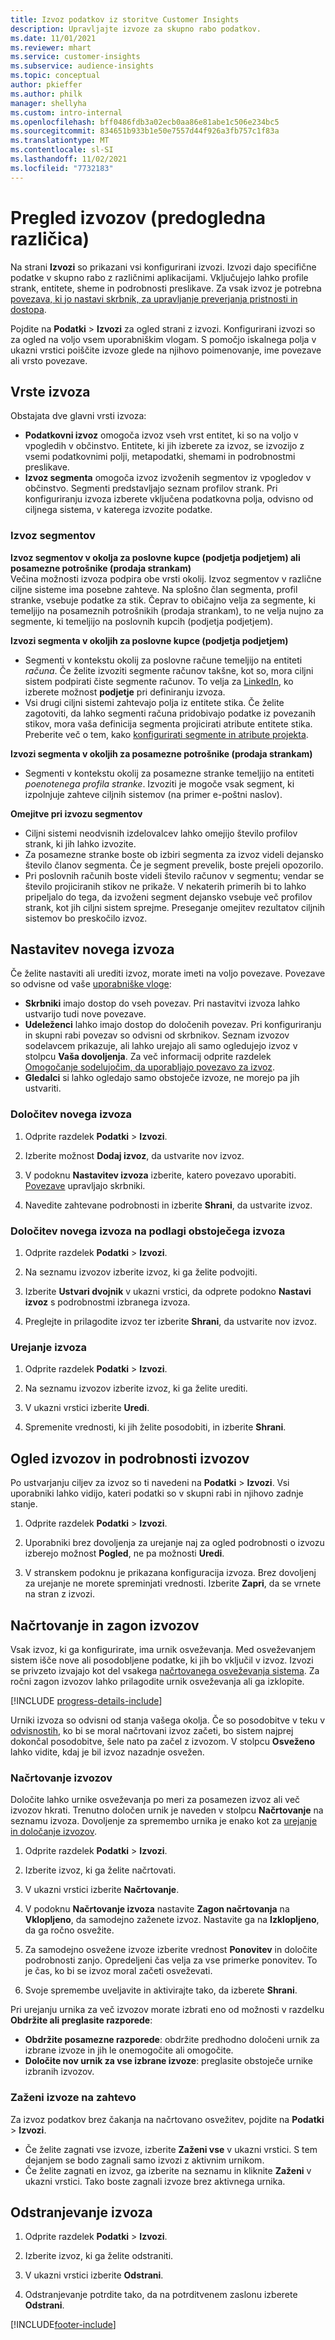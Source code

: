 ```yaml
---
title: Izvoz podatkov iz storitve Customer Insights
description: Upravljajte izvoze za skupno rabo podatkov.
ms.date: 11/01/2021
ms.reviewer: mhart
ms.service: customer-insights
ms.subservice: audience-insights
ms.topic: conceptual
author: pkieffer
ms.author: philk
manager: shellyha
ms.custom: intro-internal
ms.openlocfilehash: bff0486fdb3a02ecb0aa86e81abe1c506e234bc5
ms.sourcegitcommit: 834651b933b1e50e7557d44f926a3fb757c1f83a
ms.translationtype: MT
ms.contentlocale: sl-SI
ms.lasthandoff: 11/02/2021
ms.locfileid: "7732183"
---
```

# <a name="exports-preview-overview"></a>Pregled izvozov (predogledna različica)

Na strani **Izvozi** so prikazani vsi konfigurirani izvozi. Izvozi dajo specifične podatke v skupno rabo z različnimi aplikacijami. Vključujejo lahko profile strank, entitete, sheme in podrobnosti preslikave. Za vsak izvoz je potrebna [povezava, ki jo nastavi skrbnik, za upravljanje preverjanja pristnosti in dostopa](connections.md).

Pojdite na **Podatki** > **Izvozi** za ogled strani z izvozi. Konfigurirani izvozi so za ogled na voljo vsem uporabniškim vlogam. S pomočjo iskalnega polja v ukazni vrstici poiščite izvoze glede na njihovo poimenovanje, ime povezave ali vrsto povezave.

## <a name="export-types"></a>Vrste izvoza

Obstajata dve glavni vrsti izvoza:  

- **Podatkovni izvoz** omogoča izvoz vseh vrst entitet, ki so na voljo v vpogledih v občinstvo. Entitete, ki jih izberete za izvoz, se izvozijo z vsemi podatkovnimi polji, metapodatki, shemami in podrobnostmi preslikave. 
- **Izvoz segmenta** omogoča izvoz izvoženih segmentov iz vpogledov v občinstvo. Segmenti predstavljajo seznam profilov strank. Pri konfiguriranju izvoza izberete vključena podatkovna polja, odvisno od ciljnega sistema, v katerega izvozite podatke. 

### <a name="export-segments"></a>Izvoz segmentov

**Izvoz segmentov v okolja za poslovne kupce (podjetja podjetjem) ali posamezne potrošnike (prodaja strankam)**  
Večina možnosti izvoza podpira obe vrsti okolij. Izvoz segmentov v različne ciljne sisteme ima posebne zahteve. Na splošno član segmenta, profil stranke, vsebuje podatke za stik. Čeprav to običajno velja za segmente, ki temeljijo na posameznih potrošnikih (prodaja strankam), to ne velja nujno za segmente, ki temeljijo na poslovnih kupcih (podjetja podjetjem). 

**Izvozi segmenta v okoljih za poslovne kupce (podjetja podjetjem)**  
- Segmenti v kontekstu okolij za poslovne račune temeljijo na entiteti *računa*. Če želite izvoziti segmente računov takšne, kot so, mora ciljni sistem podpirati čiste segmente računov. To velja za [LinkedIn](export-linkedin-ads.md), ko izberete možnost **podjetje** pri definiranju izvoza.
- Vsi drugi ciljni sistemi zahtevajo polja iz entitete stika. Če želite zagotoviti, da lahko segmenti računa pridobivajo podatke iz povezanih stikov, mora vaša definicija segmenta projicirati atribute entitete stika. Preberite več o tem, kako [konfigurirati segmente in atribute projekta](segment-builder.md).

**Izvozi segmenta v okoljih za posamezne potrošnike (prodaja strankam)**  
- Segmenti v kontekstu okolij za posamezne stranke temeljijo na entiteti *poenotenega profila stranke*. Izvoziti je mogoče vsak segment, ki izpolnjuje zahteve ciljnih sistemov (na primer e-poštni naslov).

**Omejitve pri izvozu segmentov**  
- Ciljni sistemi neodvisnih izdelovalcev lahko omejijo število profilov strank, ki jih lahko izvozite. 
- Za posamezne stranke boste ob izbiri segmenta za izvoz videli dejansko število članov segmenta. Če je segment prevelik, boste prejeli opozorilo. 
- Pri poslovnih računih boste videli število računov v segmentu; vendar se število projiciranih stikov ne prikaže. V nekaterih primerih bi to lahko pripeljalo do tega, da izvoženi segment dejansko vsebuje več profilov strank, kot jih ciljni sistem sprejme. Preseganje omejitev rezultatov ciljnih sistemov bo preskočilo izvoz. 

## <a name="set-up-a-new-export"></a>Nastavitev novega izvoza  
Če želite nastaviti ali urediti izvoz, morate imeti na voljo povezave. Povezave so odvisne od vaše [uporabniške vloge](permissions.md):
- **Skrbniki** imajo dostop do vseh povezav. Pri nastavitvi izvoza lahko ustvarijo tudi nove povezave.
- **Udeleženci** lahko imajo dostop do določenih povezav. Pri konfiguriranju in skupni rabi povezav so odvisni od skrbnikov. Seznam izvozov sodelavcem prikazuje, ali lahko urejajo ali samo ogledujejo izvoz v stolpcu **Vaša dovoljenja**. Za več informacij odprite razdelek [Omogočanje sodelujočim, da uporabljajo povezavo za izvoz](connections.md#allow-contributors-to-use-a-connection-for-exports).
- **Gledalci** si lahko ogledajo samo obstoječe izvoze, ne morejo pa jih ustvariti.

### <a name="define-a-new-export"></a>Določitev novega izvoza

1. Odprite razdelek **Podatki** > **Izvozi**.

1. Izberite možnost **Dodaj izvoz**, da ustvarite nov izvoz.

1. V podoknu **Nastavitev izvoza** izberite, katero povezavo uporabiti. [Povezave](connections.md) upravljajo skrbniki. 

1. Navedite zahtevane podrobnosti in izberite **Shrani**, da ustvarite izvoz.

### <a name="define-a-new-export-based-on-an-existing-export"></a>Določitev novega izvoza na podlagi obstoječega izvoza

1. Odprite razdelek **Podatki** > **Izvozi**.

1. Na seznamu izvozov izberite izvoz, ki ga želite podvojiti.

1. Izberite **Ustvari dvojnik** v ukazni vrstici, da odprete podokno **Nastavi izvoz** s podrobnostmi izbranega izvoza.

1. Preglejte in prilagodite izvoz ter izberite **Shrani**, da ustvarite nov izvoz.

### <a name="edit-an-export"></a>Urejanje izvoza

1. Odprite razdelek **Podatki** > **Izvozi**.

1. Na seznamu izvozov izberite izvoz, ki ga želite urediti.

1. V ukazni vrstici izberite **Uredi**.

1. Spremenite vrednosti, ki jih želite posodobiti, in izberite **Shrani**.

## <a name="view-exports-and-export-details"></a>Ogled izvozov in podrobnosti izvozov

Po ustvarjanju ciljev za izvoz so ti navedeni na **Podatki** > **Izvozi**. Vsi uporabniki lahko vidijo, kateri podatki so v skupni rabi in njihovo zadnje stanje.

1. Odprite razdelek **Podatki** > **Izvozi**.

1. Uporabniki brez dovoljenja za urejanje naj za ogled podrobnosti o izvozu izberejo možnost **Pogled**, ne pa možnosti **Uredi**.

1. V stranskem podoknu je prikazana konfiguracija izvoza. Brez dovoljenj za urejanje ne morete spreminjati vrednosti. Izberite **Zapri**, da se vrnete na stran z izvozi.

## <a name="schedule-and-run-exports"></a>Načrtovanje in zagon izvozov

Vsak izvoz, ki ga konfigurirate, ima urnik osveževanja. Med osveževanjem sistem išče nove ali posodobljene podatke, ki jih bo vključil v izvoz. Izvozi se privzeto izvajajo kot del vsakega [načrtovanega osveževanja sistema](system.md#schedule-tab). Za ročni zagon izvozov lahko prilagodite urnik osveževanja ali ga izklopite.

[!INCLUDE [progress-details-include](../includes/progress-details-pane.md)]

Urniki izvoza so odvisni od stanja vašega okolja. Če so posodobitve v teku v [odvisnostih](system.md#refresh-processes), ko bi se moral načrtovani izvoz začeti, bo sistem najprej dokončal posodobitve, šele nato pa začel z izvozom. V stolpcu **Osveženo** lahko vidite, kdaj je bil izvoz nazadnje osvežen.

### <a name="schedule-exports"></a>Načrtovanje izvozov

Določite lahko urnike osveževanja po meri za posamezen izvoz ali več izvozov hkrati. Trenutno določen urnik je naveden v stolpcu **Načrtovanje** na seznamu izvoza. Dovoljenje za spremembo urnika je enako kot za [urejanje in določanje izvozov](export-destinations.md#set-up-a-new-export). 

1. Odprite razdelek **Podatki** > **Izvozi**.

1. Izberite izvoz, ki ga želite načrtovati.

1. V ukazni vrstici izberite **Načrtovanje**.

1. V podoknu **Načrtovanje izvoza** nastavite **Zagon načrtovanja** na **Vklopljeno**, da samodejno zaženete izvoz. Nastavite ga na **Izklopljeno**, da ga ročno osvežite.

1. Za samodejno osvežene izvoze izberite vrednost **Ponovitev** in določite podrobnosti zanjo. Opredeljeni čas velja za vse primerke ponovitev. To je čas, ko bi se izvoz moral začeti osveževati.

1. Svoje spremembe uveljavite in aktivirajte tako, da izberete **Shrani**.

Pri urejanju urnika za več izvozov morate izbrati eno od možnosti v razdelku **Obdržite ali preglasite razporede**:
- **Obdržite posamezne razporede**: obdržite predhodno določeni urnik za izbrane izvoze in jih le onemogočite ali omogočite.
- **Določite nov urnik za vse izbrane izvoze**: preglasite obstoječe urnike izbranih izvozov.

### <a name="run-exports-on-demand"></a>Zaženi izvoze na zahtevo

Za izvoz podatkov brez čakanja na načrtovano osvežitev, pojdite na **Podatki** > **Izvozi**.

- Če želite zagnati vse izvoze, izberite **Zaženi vse** v ukazni vrstici. S tem dejanjem se bodo zagnali samo izvozi z aktivnim urnikom.
- Če želite zagnati en izvoz, ga izberite na seznamu in kliknite **Zaženi** v ukazni vrstici. Tako boste zagnali izvoze brez aktivnega urnika. 

## <a name="remove-an-export"></a>Odstranjevanje izvoza

1. Odprite razdelek **Podatki** > **Izvozi**.

1. Izberite izvoz, ki ga želite odstraniti.

1. V ukazni vrstici izberite **Odstrani**.

1. Odstranjevanje potrdite tako, da na potrditvenem zaslonu izberete **Odstrani**.


[!INCLUDE[footer-include](../includes/footer-banner.md)]
